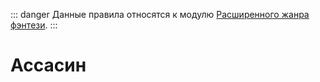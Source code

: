 ::: danger
Данные правила относятся к модулю [Расширенного жанра фэнтези](/advanced-fantasy/).
:::

# Ассасин